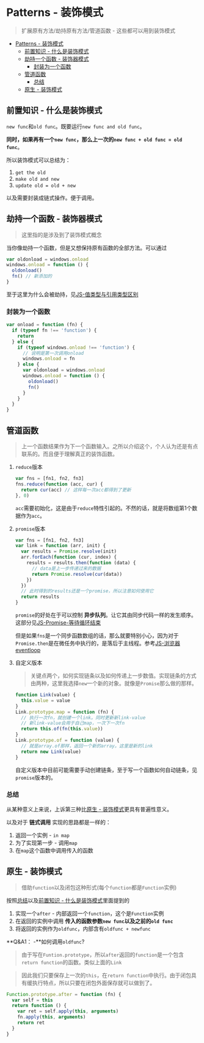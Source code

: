 # Patterns - 装饰模式
> 扩展原有方法/劫持原有方法/管道函数 - 这些都可以用到装饰模式

<!-- TOC -->

- [Patterns - 装饰模式](#patterns---装饰模式)
  - [前置知识 - 什么是装饰模式](#前置知识---什么是装饰模式)
  - [劫持一个函数 - 装饰器模式](#劫持一个函数---装饰器模式)
    - [封装为一个函数](#封装为一个函数)
  - [管道函数](#管道函数)
    - [总结](#总结)
  - [原生 - 装饰模式](#原生---装饰模式)

<!-- /TOC -->

## 前置知识 - 什么是装饰模式

`new func`和`old func`。既要运行`new func and old func`。

**同时，如果再有一个`new func`，那么上一次的`new func + old func = old func`**。

所以装饰模式可以总结为：

1. `get the old`
2. `make old and new`
3. `update old = old + new`

以及需要封装成链式操作。便于调用。

## 劫持一个函数 - 装饰器模式

> 这里指的是涉及到了装饰模式概念

当你像劫持一个函数，但是又想保持原有函数的全部方法。可以通过

```JavaScript
var oldonload = windows.onload
windows.onload = function () {
  oldonload()
  fn() // 新添加的
}
```

至于这里为什么会被劫持，见[JS-值类型与引用类型区别]()

### 封装为一个函数

```JavaScript
var onload = function (fn) {
  if (typeof fn !== 'function') {
    return
  } else {
    if (typeof windows.onload !== 'function') {
      // 说明是第一次调用onload
      windows.onload = fn
    } else {
      var oldonload = windows.onload
      windows.onload = function () {
        oldonload()
        fn()
      }
    }
  }
}
```

## 管道函数

> 上一个函数结果作为下一个函数输入。之所以介绍这个，个人认为还是有点联系的。而且便于理解真正的装饰函数。

1. `reduce`版本

    ```JavaScript
    var fns = [fn1, fn2, fn3]
    fns.reduce(function (acc, cur) {
      return cur(acc) // 这样每一次acc都得到了更新
    }, 0) 
    ```

    `acc`需要初始化，这是由于`reduce`特性引起的。不然的话，就是将数组第1个数据作为`acc`。

2. `promise`版本

    ```JavaScript
    var fns = [fn1, fn2, fn3]
    var link = function (arr, init) {
      var results = Promise.resolve(init)
      arr.forEach(function (cur, index) {
        results = results.then(function (data) {
          // data是上一步传递过来的数据
          return Promise.resolve(cur(data))
        })
      })
      // 此时得到的results还是一个promise，所以注意如何使用它
      return results
    }
    ```
    
    `promise`的好处在于可以控制 **异步队列**。让它其由同步代码一样的发生顺序。这部分见[JS-Promise-等待循环结束]()

    但是如果`fns`是一个同步函数数组的话，那么就要特别小心，因为对于`Promise.then`是在微任务中执行的，是落后于主线程。参考[JS-浏览器eventloop]()

3. 自定义版本

    > 关键点两个，如何实现链条以及如何传递上一步数值。实现链条的方式由两种，这里我选择`new`一个新的对象。就像是`Promise`那么做的那样。

    ```JavaScript
    function Link(value) {
      this.value = value
    }
    Link.prototype.map = function (fn) {
      // 执行一次fn，就创建一个link。同时更新新link-value
      // 新link-value会用于自己map，一次下一次fn
      return this.of(fn(this.value))
    }
    Link.prototype.of = function (value) {
      // 就是array.of那样，返回一个新的array。这里是新的link
      return new Link(value)
    }
    ```

    自定义版本中目前可能需要手动创建链条，至于写一个函数如何自动链条，见`promise`版本的。

### 总结

从某种意义上来说，上诉第三种比[原生 - 装饰模式](#原生---装饰模式)更具有普遍性意义。

以及对于 **链式调用** 实现的思路都是一样的：

1. 返回一个实例 - `in map`
2. 为了实现第一步 - 调用`map`
3. 在`map`这个函数中调用传入的函数

## 原生 - 装饰模式

> 借助`function`以及闭包这种形式(每个`function`都是`Function`实例)

按照[总结](#总结)以及[前置知识 - 什么是装饰模式](#前置知识---什么是装饰模式)里面提到的

1. 实现一个`after` - 内部返回一个`function`，这个是`Function`实例
2. 在返回的实例中调用 **传入的函数参数`new func`以及之前的`old func`**
3. 将返回的实例作为`oldfunc`，内部含有`oldfunc + newfunc`

**Q&A1： -**如何调用`oldfunc`?

> 由于写在`Funtion.prototype`，所以`after`返回的`function`是一个包含`return function`的函数。类似上面的`Link`

> 因此我们只要保存上一次的`this`，在`return function`中执行。由于闭包具有缓执行特点，所以只要在闭包外面保存就可以做到了。

```JavaScript
Function.prototype.after = function (fn) {
  var self = this
  return function () {
    var ret = self.apply(this, arguments)
    fn.apply(this, arguments)
    return ret
  }
}
```
